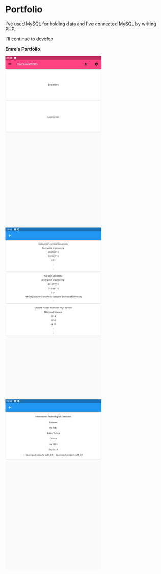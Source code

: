 # Portfolio

I've used MySQL for holding data and I've connected MySQL by writing PHP.

<italic>I'll continue to develop</italic>

<strong>Emre's Portfolio</strong>

<p>
  <img src="/Screenshot/1.png" width="300" />
  <img src="/Screenshot/2.png" width="300" />
  <img src="/Screenshot/3.png" width="300" />
</p>
